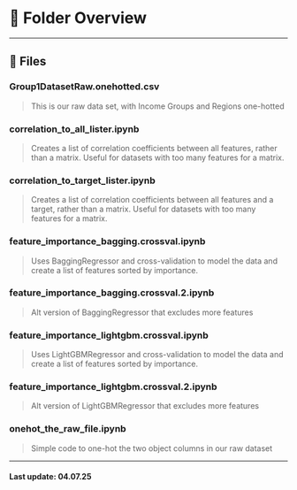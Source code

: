 # 📁 Folder Overview
---

## 📄 Files

### Group1DatasetRaw.onehotted.csv
> This is our raw data set, with Income Groups and Regions one-hotted

### correlation_to_all_lister.ipynb
> Creates a list of correlation coefficients between all features, rather than a matrix. Useful for datasets with too many features for a matrix.

### correlation_to_target_lister.ipynb
> Creates a list of correlation coefficients between all features and a target, rather than a matrix. Useful for datasets with too many features for a matrix.

### feature_importance_bagging.crossval.ipynb
> Uses BaggingRegressor and cross-validation to model the data and create a list of features sorted by importance.

### feature_importance_bagging.crossval.2.ipynb
> Alt version of BaggingRegressor that excludes more features

### feature_importance_lightgbm.crossval.ipynb
> Uses LightGBMRegressor and cross-validation to model the data and create a list of features sorted by importance.

### feature_importance_lightgbm.crossval.2.ipynb
> Alt version of LightGBMRegressor that excludes more features
> 
### onehot_the_raw_file.ipynb
> Simple code to one-hot the two object columns in our raw dataset

---
#### Last update: 04.07.25

	

